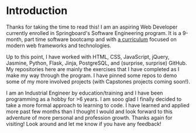 # Introduction

Thanks for taking the time to read this! I am an aspiring Web Developer currently enrolled in Springboard's Software Engineering program. It is a 9-month, part time software bootcamp and with [a curriculum](https://bit.ly/3fO0A1U "Software Engineering Career Track") focused on modern web frameworks and technologies.

Up to this point, I have worked with HTML, CSS, JavaScript, jQuery, Jasmine, Python, Flask, Jinja, PostgreSQL, and (surprise, surprise) GitHub. My repositories here are mainly the exercises that I have completed as I make my way through the program. I have pinned some repos to demo some of my more involved projects (with Capstones projects coming soon!). 

I am an Industrial Engineer by education/training and I have been programming as a hobby for >6 years. I am sooo glad I finally decided to take a more formal approach to learning to code. I have learned and applied more past few months than I thought I would and look forward to this adventure of more personal and profession growth. Thanks again for visiting! Look around and let me know if you have any feedback!
